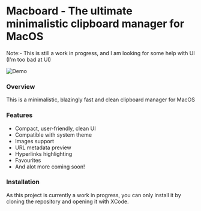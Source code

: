 # Macboard - The ultimate minimalistic clipboard manager for MacOS

Note:- This is still a work in progress, and I am looking for some help with UI (I'm too bad at UI)

![Demo](https://i.imgur.com/vrNbL4M.png)

### Overview

This is a minimalistic, blazingly fast and clean clipboard manager for MacOS

### Features

- Compact, user-friendly, clean UI
- Compatible with system theme
- Images support
- URL metadata preview
- Hyperlinks highlighting
- Favourites
- And alot more coming soon!

### Installation

As this project is currently a work in progress, you can only install it by cloning the repository and opening it with XCode.

